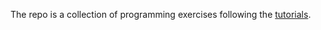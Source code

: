 
The repo is a collection of programming exercises following the [tutorials](https://testdriven.io/blog/fastapi-crud/).

